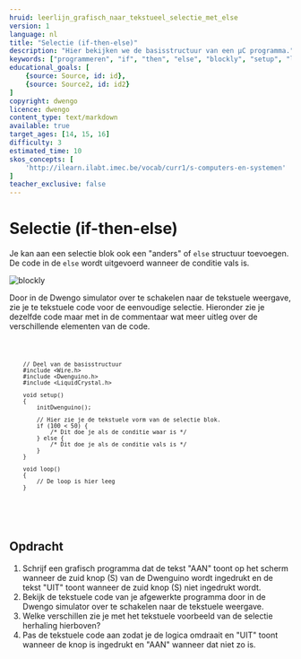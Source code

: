 ```yaml
---
hruid: leerlijn_grafisch_naar_tekstueel_selectie_met_else
version: 1
language: nl
title: "Selectie (if-then-else)"
description: "Hier bekijken we de basisstructuur van een µC programma."
keywords: ["programmeren", "if", "then", "else", "blockly", "setup", "loop", "microcontroller", "µC", "arduino", "dwenguino"]
educational_goals: [
    {source: Source, id: id}, 
    {source: Source2, id: id2}
]
copyright: dwengo
licence: dwengo
content_type: text/markdown
available: true
target_ages: [14, 15, 16]
difficulty: 3
estimated_time: 10
skos_concepts: [
    'http://ilearn.ilabt.imec.be/vocab/curr1/s-computers-en-systemen'
]
teacher_exclusive: false
---
```


# Selectie (if-then-else)

Je kan aan een selectie blok ook een "anders" of <code class="language-cpp">else</code> structuur toevoegen. De code in de <code class="language-cpp">else</code> wordt uitgevoerd wanneer de conditie vals is.

![blockly](@learning-object/leerlijn_grafisch_naar_tekstueel_selectie_blocks_2/nl/1)


Door in de Dwengo simulator over te schakelen naar de tekstuele weergave, zie je te tekstuele code voor de eenvoudige selectie. Hieronder zie je dezelfde code maar met in de commentaar wat meer uitleg over de verschillende elementen van de code.

<div class="dwengo-content dwengo-code-simulator">
    <pre>
<code class="language-cpp" data-filename="filename.cpp">

        // Deel van de basisstructuur
        #include <Wire.h>
        #include <Dwenguino.h>
        #include <LiquidCrystal.h>

        void setup()
        {
            initDwenguino();
            
            // Hier zie je de tekstuele vorm van de selectie blok.
            if (100 < 50) {
                /* Dit doe je als de conditie waar is */
            } else {
                /* Dit doe je als de conditie vals is */
            }
        }

        void loop()
        {
            // De loop is hier leeg
        }

</code>
    </pre>
</div>


<div class="dwengo-content assignment">
    <h2 class="title">Opdracht</h2>
    <div class="content">
        <ol>
            <li>Schrijf een grafisch programma dat de tekst "AAN" toont op het scherm wanneer de zuid knop (S) van de Dwenguino wordt ingedrukt en de tekst "UIT" toont wanneer de zuid knop (S) niet ingedrukt wordt.</li>
            <li>Bekijk de tekstuele code van je afgewerkte programma door in de Dwengo simulator over te schakelen naar de tekstuele weergave.</li>
            <li>Welke verschillen zie je met het tekstuele voorbeeld van de selectie herhaling hierboven?</li>
            <li>Pas de tekstuele code aan zodat je de logica omdraait en "UIT" toont wanneer de knop is ingedrukt en "AAN" wanneer dat niet zo is.</li>
        </ol>
    </div>
</div>